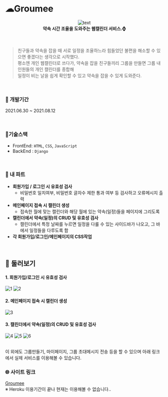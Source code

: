 # ☁Groumee 
<p align="center">
  <img src="https://user-images.githubusercontent.com/65762283/181059931-3b9638c4-8831-4187-85f3-fee4dcb133cf.png" alt="text"/><br/>
  <b>약속 시간 조율을 도와주는 웹캘린더 서비스.⌚</b>
</p><br/>  

> 친구들과 약속을 잡을 때 서로 일정을 조율하느라 힘들었던 불편을 해소할 수 있으면 좋겠다는 생각으로 시작했다.  
> 평소엔 개인 웹캘린더로 쓰다가, 약속을 잡을 친구들끼리 그룹을 만들면 그룹 내 인원들의 개인 캘린더를 종합해  
> 일정이 비는 날을 쉽게 확인할 수 있고 약속을 잡을 수 있게 도와준다.

<br/>  

### 📅 개발기간  
   2021.06.30 ~ 2021.08.12
  
<br/>  

### 🔧기술스택
- FrontEnd: `HTML`, `CSS`, `JavaScript`
- BackEnd : `Django`  

<br/>  

### 💪 내 파트
- **회원가입 / 로그인 시 유효성 검사**
    - 비밀번호 일치여부, 비밀번호 글자수 제한 통과 여부 등 검사하고 오류메시지 출력
- **메인페이지 접속 시 캘린더 생성**
    - 접속한 월에 맞는 캘린더와 해당 월에 있는 약속(일정)들을 페이지에 그리도록
- **캘린더에서 약속(일정)의 CRUD 및 유효성 검사**
    - 캘린더에서 특정 날짜를 누르면 일정을 다룰 수 있는 사이드바가 나오고, 그 바에서 일정들을 다루도록 함
- **각 회원가입/로그인/메인페이지의 CSS작업**  
  
<br/>  

## 👀 둘러보기
#### 1. 회원가입/로그인 시 유효성 검사
![1](https://user-images.githubusercontent.com/65762283/181063890-84645367-6908-47e0-a554-db58574382c3.png)
![2](https://user-images.githubusercontent.com/65762283/181063911-78aa9358-1f1a-429a-b58f-2b6a0e11a4c4.png)  
#### 2. 메인페이지 접속 시 캘린더 생성
![3](https://user-images.githubusercontent.com/65762283/181064904-3cbf2d67-5e34-4035-b644-e7b5647a3d16.png)
#### 3. 캘린더에서 약속(일정)의 CRUD 및 유효성 검사
![4](https://user-images.githubusercontent.com/65762283/181065395-54f75824-49a5-4ec3-9193-21b337d595c8.png)
![5](https://user-images.githubusercontent.com/65762283/181065861-22680201-2962-4709-9d8c-7561ac75671f.png)
![6](https://user-images.githubusercontent.com/65762283/181065872-5d248f1b-eed8-41d2-9094-9d7b2e6356f2.png)

<br/>  
이 외에도 그룹만들기, 마이페이지, 그룹 초대메시지 전송 등을 할 수 있으며  
아래 링크에서 실제 서비스를 이용해볼 수 있습니다.  

### 🌐 사이트 링크
[Groumee](https://dkugroumee.herokuapp.com/)  
※ Heroku 이용기간이 끝나 현재는 이용해볼 수 없습니다..
